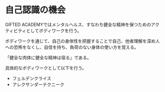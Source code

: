 # 自己認識の機会

GIFTED ACADEMYではメンタルヘルス、すなわち健全な精神を保つためのアクティビティとしてボディワークを行う。

ボディワークを通じて、自己の身体性を把握することで自己、他者理解を深め人への恐怖をなくし、自信を持ち、負荷のない身体の使い方を覚える。

「健全な肉体に健全な精神は宿る」である。

具体的なボディワークとして以下を行う。

- フェルデンクライス
- アレクサンダーテクニーク